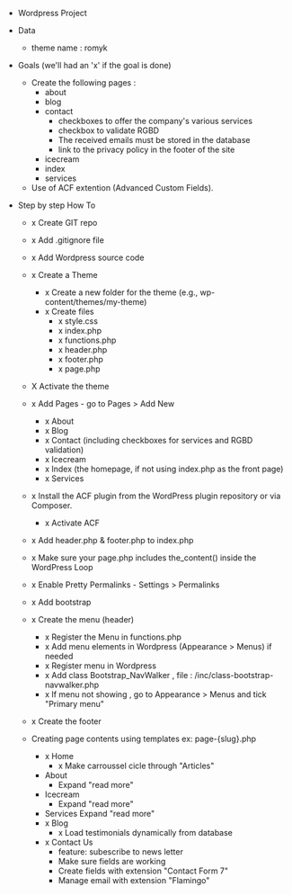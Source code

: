 - Wordpress Project

- Data
    - theme name : romyk

- Goals (we'll had an 'x' if the goal is done) 
    - Create the following pages :
        - about
        - blog
        - contact
            - checkboxes to offer the company's various services
            - checkbox to validate RGBD
            - The received emails must be stored in the database
            - link to the privacy policy in the footer of the site
        - icecream
        - index
        - services
    -  Use of ACF extention (Advanced Custom Fields).

- Step by step How To

    - x Create GIT repo
    - x Add .gitignore file
    - x Add Wordpress source code

    - x Create a Theme
        - x Create a new folder for the theme (e.g., wp-content/themes/my-theme)
        - x Create files
            - x style.css
            - x index.php
            - x functions.php
            - x header.php
            - x footer.php
            - x page.php

    - X Activate the theme

    - x Add Pages - go to Pages > Add New
        - x About
        - x Blog
        - x Contact (including checkboxes for services and RGBD validation)
        - x Icecream
        - x Index (the homepage, if not using index.php as the front page)
        - x Services
    
    - x Install the ACF plugin from the WordPress plugin repository or via Composer.
        - x Activate ACF

    - x Add header.php & footer.php to index.php
    - x Make sure your page.php includes the_content() inside the WordPress Loop
    - x Enable Pretty Permalinks - Settings > Permalinks

    - x Add bootstrap

    - x Create the menu (header)
        - x Register the Menu in functions.php
        - x Add menu elements in Wordpress (Appearance > Menus) if needed
        - x Register menu in Wordpress
        - x Add class Bootstrap_NavWalker , file : /inc/class-bootstrap-navwalker.php
        - x If menu not showing , go to Appearance > Menus and tick "Primary menu"

    - x Create the footer

    - Creating page contents using templates ex: page-{slug}.php 
        - x Home
            - x Make carroussel cicle through "Articles"
        - About
            - Expand "read more"
        - Icecream
            - Expand "read more"
        - Services
            Expand "read more"
        - x Blog
            - x Load testimonials dynamically from database
        - x Contact Us
            - feature: subescribe to news letter
            - Make sure fields are working
            - Create fields with extension "Contact Form 7"
            - Manage email with extension "Flamingo"
